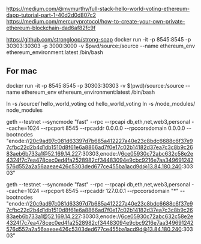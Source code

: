 https://medium.com/@mvmurthy/full-stack-hello-world-voting-ethereum-dapp-tutorial-part-1-40d2d0d807c2
https://medium.com/mercuryprotocol/how-to-create-your-own-private-ethereum-blockchain-dad6af82fc9f



https://github.com/strongloop/strong-soap
docker run -it -p 8545:8545  -p 30303:30303 -p 3000:3000 -v $pwd/source:/source --name ethereum_env ethereum_environment:latest /bin/bash


## For mac
docker run -it -p 8545:8545  -p 30303:30303  -v $(pwd)/source:/source --name ethereum_env ethereum_environment:latest /bin/bash



ln -s /source/ hello_world_voting
cd hello_world_voting
ln -s /node_modules/ node_modules



geth --testnet --syncmode "fast" --rpc --rpcapi db,eth,net,web3,personal --cache=1024  --rpcport 8545 --rpcaddr 0.0.0.0 --rpccorsdomain 0.0.0.0 --bootnodes "enode://20c9ad97c081d63397d7b685a412227a40e23c8bdc6688c6f37e97cfbc22d2b4d1db1510d8f61e6a8866ad7f0e17c02b14182d37ea7c3c8b9c2683aeb6b733a1@52.169.14.227:30303,enode://6ce05930c72abc632c58e2e4324f7c7ea478cec0ed4fa2528982cf34483094e9cbc9216e7aa349691242576d552a2a56aaeae426c5303ded677ce455ba1acd9d@13.84.180.240:30303"



geth --testnet --syncmode "fast" --rpc --rpcapi db,eth,net,web3,personal --cache=1024  --rpcport 8545 --rpcaddr 127.0.0.1 --rpccorsdomain "*" --bootnodes "enode://20c9ad97c081d63397d7b685a412227a40e23c8bdc6688c6f37e97cfbc22d2b4d1db1510d8f61e6a8866ad7f0e17c02b14182d37ea7c3c8b9c2683aeb6b733a1@52.169.14.227:30303,enode://6ce05930c72abc632c58e2e4324f7c7ea478cec0ed4fa2528982cf34483094e9cbc9216e7aa349691242576d552a2a56aaeae426c5303ded677ce455ba1acd9d@13.84.180.240:30303"
